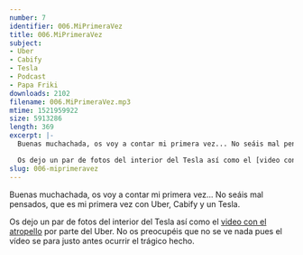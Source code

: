 ```yaml
---
number: 7
identifier: 006.MiPrimeraVez
title: 006.MiPrimeraVez
subject:
- Uber
- Cabify
- Tesla
- Podcast
- Papa Friki
downloads: 2102
filename: 006.MiPrimeraVez.mp3
mtime: 1521959922
size: 5913286
length: 369
excerpt: |-
  Buenas muchachada, os voy a contar mi primera vez... No seáis mal pensados, que es mi primera vez con Uber, Cabify y un Tesla.

  Os dejo un par de fotos del interior del Tesla así como el [video con el atropello](https://twitter.com/TempePolice/status/976585098542833664) por parte del Uber. No os preocupéis que no se ve nada pues el v
slug: 006-miprimeravez
---
```

Buenas muchachada, os voy a contar mi primera vez... No seáis mal pensados, que es mi primera vez con Uber, Cabify y un Tesla.

Os dejo un par de fotos del interior del Tesla así como el [video con el atropello](https://twitter.com/TempePolice/status/976585098542833664) por parte del Uber. No os preocupéis que no se ve nada pues el vídeo se para justo antes ocurrir el trágico hecho.
